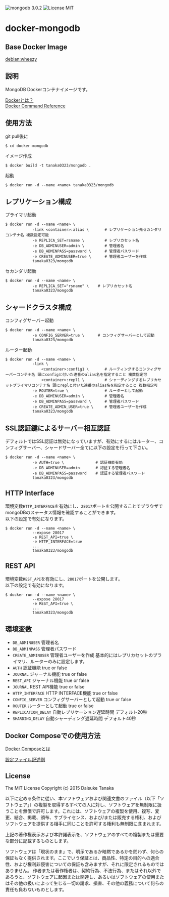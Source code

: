 ![mongodb 3.0.2](https://img.shields.io/badge/mongodb-3.0.2-brightgreen.svg) ![License MIT](https://img.shields.io/badge/license-MIT-blue.svg)

docker-mongodb
=====================

Base Docker Image
--------------------------

[debian:wheezy](https://registry.hub.docker.com/_/debian/)

説明
--------------------------

MongoDB Dockerコンテナイメージです。

[Dockerとは？](https://docs.docker.com/)  
[Docker Command Reference](https://docs.docker.com/reference/commandline/cli/)

使用方法
--------------------------

git pull後に

    $ cd docker-mongodb

イメージ作成

    $ docker build -t tanaka0323/mongodb .

起動
    
    $ docker run -d --name <name> tanaka0323/mongodb

レプリケーション構成
--------------------------

プライマリ起動

    $ docker run -d --name <name> \
                -link <container>:alias \       # レプリケーション先セカンダリコンテナ名 複数指定可能
                -e REPLICA_SET=rsname \         # レプリカセット名
                -e DB_ADMINUSER=admin \         # 管理者名
                -e DB_ADMINPASS=password \      # 管理者パスワード
                -e CREATE_ADMINUSER=true \      # 管理者ユーザーを作成
                tanaka0323/mongodb

セカンダリ起動

    $ docker run -d --name <name> \
                -e REPLICA_SET="rsname" \    # レプリカセット名
                tanaka0323/mongodb

シャードクラスタ構成
--------------------------

コンフィグサーバー起動

    $ docker run -d --name <name> \
                -e CONFIG_SERVER=true \      # コンフィグサーバーとして起動
                tanaka0323/mongodb

ルーター起動

    $ docker run -d --name <name> \
                -link \
                    <container>:config1 \       # ルーティングするコンフィグサーバーコンテナ名 頭にconfigと付いた連番のalias名を指定すること 複数指定可
                    <container>:repl1 \         # シャーディングするレプリカセットプライマリコンテナ名 頭にreplと付いた連番のalias名を指定すること 複数指定可
                -e ROUTER=true \                # ルーターとして起動
                -e DB_ADMINUSER=admin \         # 管理者名
                -e DB_ADMINPASS=password \      # 管理者パスワード
                -e CREATE_ADMIN_USER=true \     # 管理者ユーザーを作成
                tanaka0323/mongodb

SSL認証鍵によるサーバー相互認証
--------------------------

デフォルトではSSL認証は無効になっていますが、有効にするにはルーター、コンフィグサーバー、シャードサーバー全てに以下の設定を行って下さい。

    $ docker run -d --name <name> \
                -e AUTH=true \              # 認証機能有効
                -e DB_ADMINUSER=admin       # 認証する管理者名
                -e DB_ADMINPASS=password    # 認証する管理者パスワード
                tanaka0323/mongodb

HTTP Interface
--------------------------

環境変数`HTTP_INTERFACE`を有効にし、`28017`ポートを公開することでブラウザでmongoDBのステータス情報を確認することができます。  
以下の設定で有効になります。

    $ docker run -d --name <name> \
                --expose 28017
                -e REST_API=true \
                -e HTTP_INTERFACE=true
                ...
                tanaka0323/mongodb

REST API
--------------------------

環境変数`REST_API`を有効にし、`28017`ポートを公開します。  
以下の設定で有効になります。

    $ docker run -d --name <name> \
                --expose 28017
                -e REST_API=true \
                ...
                tanaka0323/mongodb

環境変数
--------------------------

- `DB_ADMINUSER` 管理者名
- `DB_ADMINPASS` 管理者パスワード
- `CREATE_ADMINUSER` 管理者ユーザーを作成 基本的にはレプリカセットのプライマリ、ルーターのみに設定します。
- `AUTH` 認証機能 true or false
- `JOURNAL` ジャーナル機能 true or false
- `REST_API` ジャーナル機能 true or false
- `JOURNAL` REST API機能 true or false
- `HTTP_INTERFACE` HTTP INTERFACE機能 true or false
- `CONFIG_SERVER` コンフィグサーバーとして起動  true or false
- `ROUTER` ルーターとして起動  true or false
- `REPLICATION_DELAY` 自動レプリケーション遅延時間 デフォルト20秒
- `SHARDING_DELAY` 自動シャーディング遅延時間 デフォルト40秒

Docker Composeでの使用方法
--------------------------

[Docker Composeとは](https://docs.docker.com/compose/)  

[設定ファイル記述例](https://bitbucket.org/tanaka0323/compose-examples)

License
--------------------------

The MIT License
Copyright (c) 2015 Daisuke Tanaka

以下に定める条件に従い、本ソフトウェアおよび関連文書のファイル（以下「ソフトウェア」）の複製を取得するすべての人に対し、ソフトウェアを無制限に扱うことを無償で許可します。これには、ソフトウェアの複製を使用、複写、変更、結合、掲載、頒布、サブライセンス、および/または販売する権利、およびソフトウェアを提供する相手に同じことを許可する権利も無制限に含まれます。

上記の著作権表示および本許諾表示を、ソフトウェアのすべての複製または重要な部分に記載するものとします。

ソフトウェアは「現状のまま」で、明示であるか暗黙であるかを問わず、何らの保証もなく提供されます。ここでいう保証とは、商品性、特定の目的への適合性、および権利非侵害についての保証も含みますが、それに限定されるものではありません。 作者または著作権者は、契約行為、不法行為、またはそれ以外であろうと、ソフトウェアに起因または関連し、あるいはソフトウェアの使用またはその他の扱いによって生じる一切の請求、損害、その他の義務について何らの責任も負わないものとします。